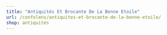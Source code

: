 ```yaml
---
title: "Antiquités Et Brocante De La Bonne Etoile"
url: /confolens/antiquites-et-brocante-de-la-bonne-etoile/
shop: antiquités
---
```

